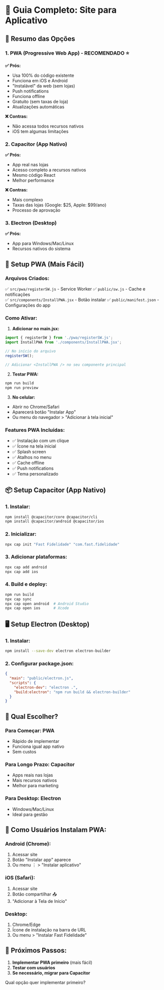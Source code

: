 # 📱 Guia Completo: Site para Aplicativo

## 🎯 Resumo das Opções

### 1. **PWA (Progressive Web App) - RECOMENDADO** ⭐
**✅ Prós:**
- Usa 100% do código existente
- Funciona em iOS e Android
- "Instalável" da web (sem lojas)
- Push notifications
- Funciona offline
- Gratuito (sem taxas de loja)
- Atualizações automáticas

**❌ Contras:**
- Não acessa todos recursos nativos
- iOS tem algumas limitações

### 2. **Capacitor (App Nativo)**
**✅ Prós:**
- App real nas lojas
- Acesso completo a recursos nativos
- Mesmo código React
- Melhor performance

**❌ Contras:**
- Mais complexo
- Taxas das lojas (Google: $25, Apple: $99/ano)
- Processo de aprovação

### 3. **Electron (Desktop)**
**✅ Prós:**
- App para Windows/Mac/Linux
- Recursos nativos do sistema

## 🚀 Setup PWA (Mais Fácil)

### Arquivos Criados:
✅ `src/pwa/registerSW.js` - Service Worker
✅ `public/sw.js` - Cache e notificações  
✅ `src/components/InstallPWA.jsx` - Botão instalar
✅ `public/manifest.json` - Configurações do app

### Como Ativar:

1. **Adicionar no main.jsx:**
```javascript
import { registerSW } from './pwa/registerSW.js';
import InstallPWA from './components/InstallPWA.jsx';

// No início do arquivo
registerSW();

// Adicionar <InstallPWA /> no seu componente principal
```

2. **Testar PWA:**
```bash
npm run build
npm run preview
```

3. **No celular:**
- Abrir no Chrome/Safari
- Aparecerá botão "Instalar App"
- Ou menu do navegador > "Adicionar à tela inicial"

### Features PWA Incluídas:
- ✅ Instalação com um clique
- ✅ Ícone na tela inicial
- ✅ Splash screen
- ✅ Atalhos no menu
- ✅ Cache offline
- ✅ Push notifications
- ✅ Tema personalizado

## 📦 Setup Capacitor (App Nativo)

### 1. Instalar:
```bash
npm install @capacitor/core @capacitor/cli
npm install @capacitor/android @capacitor/ios
```

### 2. Inicializar:
```bash
npx cap init "Fast Fidelidade" "com.fast.fidelidade"
```

### 3. Adicionar plataformas:
```bash
npx cap add android
npx cap add ios
```

### 4. Build e deploy:
```bash
npm run build
npx cap sync
npx cap open android  # Android Studio
npx cap open ios      # Xcode
```

## 🖥️ Setup Electron (Desktop)

### 1. Instalar:
```bash
npm install --save-dev electron electron-builder
```

### 2. Configurar package.json:
```json
{
  "main": "public/electron.js",
  "scripts": {
    "electron-dev": "electron .",
    "build:electron": "npm run build && electron-builder"
  }
}
```

## 🎯 Qual Escolher?

### Para Começar: **PWA** 
- Rápido de implementar
- Funciona igual app nativo
- Sem custos

### Para Longo Prazo: **Capacitor**
- Apps reais nas lojas
- Mais recursos nativos
- Melhor para marketing

### Para Desktop: **Electron**
- Windows/Mac/Linux
- Ideal para gestão

## 📱 Como Usuários Instalam PWA:

### Android (Chrome):
1. Acessar site
2. Botão "Instalar app" aparece
3. Ou menu ⋮ > "Instalar aplicativo"

### iOS (Safari):
1. Acessar site
2. Botão compartilhar 📤
3. "Adicionar à Tela de Início"

### Desktop:
1. Chrome/Edge
2. Ícone de instalação na barra de URL
3. Ou menu > "Instalar Fast Fidelidade"

## 🔧 Próximos Passos:

1. **Implementar PWA primeiro** (mais fácil)
2. **Testar com usuários**
3. **Se necessário, migrar para Capacitor**

Qual opção quer implementar primeiro?
